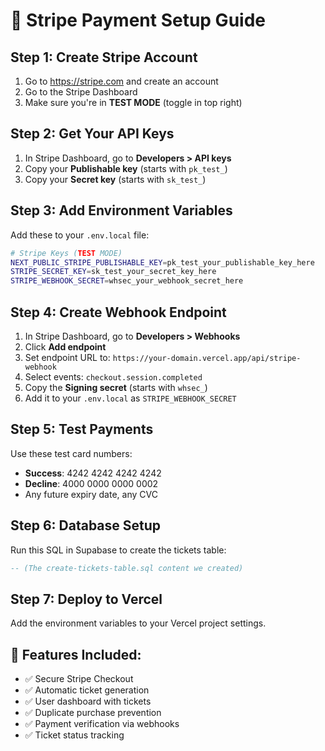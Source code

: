 # 🎫 Stripe Payment Setup Guide

## Step 1: Create Stripe Account
1. Go to https://stripe.com and create an account
2. Go to the Stripe Dashboard
3. Make sure you're in **TEST MODE** (toggle in top right)

## Step 2: Get Your API Keys
1. In Stripe Dashboard, go to **Developers > API keys**
2. Copy your **Publishable key** (starts with `pk_test_`)
3. Copy your **Secret key** (starts with `sk_test_`)

## Step 3: Add Environment Variables
Add these to your `.env.local` file:

```bash
# Stripe Keys (TEST MODE)
NEXT_PUBLIC_STRIPE_PUBLISHABLE_KEY=pk_test_your_publishable_key_here
STRIPE_SECRET_KEY=sk_test_your_secret_key_here
STRIPE_WEBHOOK_SECRET=whsec_your_webhook_secret_here
```

## Step 4: Create Webhook Endpoint
1. In Stripe Dashboard, go to **Developers > Webhooks**
2. Click **Add endpoint**
3. Set endpoint URL to: `https://your-domain.vercel.app/api/stripe-webhook`
4. Select events: `checkout.session.completed`
5. Copy the **Signing secret** (starts with `whsec_`)
6. Add it to your `.env.local` as `STRIPE_WEBHOOK_SECRET`

## Step 5: Test Payments
Use these test card numbers:
- **Success**: 4242 4242 4242 4242
- **Decline**: 4000 0000 0000 0002
- Any future expiry date, any CVC

## Step 6: Database Setup
Run this SQL in Supabase to create the tickets table:

```sql
-- (The create-tickets-table.sql content we created)
```

## Step 7: Deploy to Vercel
Add the environment variables to your Vercel project settings.

## 🎯 Features Included:
- ✅ Secure Stripe Checkout
- ✅ Automatic ticket generation
- ✅ User dashboard with tickets
- ✅ Duplicate purchase prevention
- ✅ Payment verification via webhooks
- ✅ Ticket status tracking
